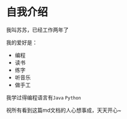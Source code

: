 # 自我介绍
我叫苏苏，已经工作两年了

我的爱好是：
- 编程
- 读书
- 练字
- 听音乐
- 做手工

我学过得编程语言有`Java` `Python` 

祝所有看到这篇md文档的人心想事成，天天开心~